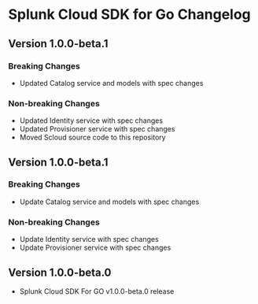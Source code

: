 # Splunk Cloud SDK for Go Changelog

## Version 1.0.0-beta.1
### Breaking Changes
* Updated Catalog service and models with spec changes
### Non-breaking Changes
* Updated Identity service with spec changes
* Updated Provisioner service with spec changes
* Moved Scloud source code to this repository

## Version 1.0.0-beta.1
### Breaking Changes
* Update Catalog service and models with spec changes
### Non-breaking Changes
* Update Identity service with spec changes
* Update Provisioner service with spec changes

## Version 1.0.0-beta.0
* Splunk Cloud SDK For GO v1.0.0-beta.0 release